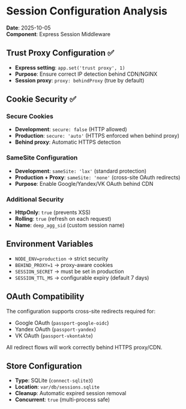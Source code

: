 # Session Configuration Analysis

**Date**: 2025-10-05  
**Component**: Express Session Middleware

## Trust Proxy Configuration ✅

- **Express setting**: `app.set('trust proxy', 1)`
- **Purpose**: Ensure correct IP detection behind CDN/NGINX
- **Session proxy**: `proxy: behindProxy` (true by default)

## Cookie Security ✅

### Secure Cookies
- **Development**: `secure: false` (HTTP allowed)
- **Production**: `secure: 'auto'` (HTTPS enforced when behind proxy)
- **Behind proxy**: Automatic HTTPS detection

### SameSite Configuration
- **Development**: `sameSite: 'lax'` (standard protection)
- **Production + Proxy**: `sameSite: 'none'` (cross-site OAuth redirects)
- **Purpose**: Enable Google/Yandex/VK OAuth behind CDN

### Additional Security
- **HttpOnly**: `true` (prevents XSS)
- **Rolling**: `true` (refresh on each request)
- **Name**: `deep_agg_sid` (custom session name)

## Environment Variables

- `NODE_ENV=production` → strict security
- `BEHIND_PROXY=1` → proxy-aware cookies
- `SESSION_SECRET` → must be set in production
- `SESSION_TTL_MS` → configurable expiry (default 7 days)

## OAuth Compatibility

The configuration supports cross-site redirects required for:
- Google OAuth (`passport-google-oidc`)
- Yandex OAuth (`passport-yandex`)
- VK OAuth (`passport-vkontakte`)

All redirect flows will work correctly behind HTTPS proxy/CDN.

## Store Configuration

- **Type**: SQLite (`connect-sqlite3`)
- **Location**: `var/db/sessions.sqlite`
- **Cleanup**: Automatic expired session removal
- **Concurrent**: `true` (multi-process safe)